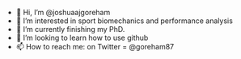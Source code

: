 - 👋 Hi, I’m @joshuaajgoreham
- 👀 I’m interested in sport biomechanics and performance analysis
- 🌱 I’m currently finishing my PhD.
- 💞️ I’m looking to learn how to use github
- 📫 How to reach me: on Twitter = @goreham87

<!---
joshuaajgoreham/joshuaajgoreham is a ✨ special ✨ repository because its `README.md` (this file) appears on your GitHub profile.
You can click the Preview link to take a look at your changes.
--->
